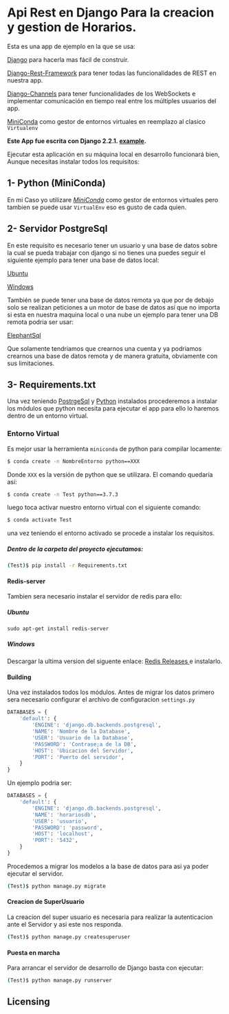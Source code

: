 # Api Rest en Django Para la creacion y gestion de Horarios.

Esta es una app de ejemplo en la que se usa:

[Django](https://www.djangoproject.com/) para hacerla mas fácil de construir.

[Django-Rest-Framework](https://www.django-rest-framework.org/) para tener todas las funcionalidades de REST en nuestra app.

[Django-Channels](https://channels.readthedocs.io/en/latest/) para tener funcionalidades de los WebSockets e implementar comunicación en tiempo real entre los múltiples usuarios del app.

[MiniConda](https://docs.conda.io/en/latest/miniconda.html) como gestor de entornos virtuales en reemplazo al clasico `Virtualenv`

**Este App fue escrita con Django 2.2.1.
[example](https://gitlab.com/mareasperez7/horarios).**


Ejecutar esta aplicación en su máquina local en desarrollo funcionará
bien, Aunque necesitas instalar todos los requisitos:
## 1- Python (MiniConda)
En mi Caso yo utilizare [*MiniConda*](https://hcosta.github.io/instalardjango.com/) como gestor de entornos virtuales pero tambien se puede usar `VirtualEnv` eso es gusto de cada quien.  
## 2- Servidor PostgreSql
En este requisito es necesario tener un usuario y una base de datos sobre la cual se pueda trabajar con django si no tienes una puedes seguir el siguiente ejemplo para tener una base de datos local:

[Ubuntu](https://medium.com/crehana/creaci%C3%B3n-de-usuario-en-postgresql-10-4-y-ubuntu-18-04-9e80fe077f7e) 

[Windows](https://parzibyte.me/blog/2019/04/05/instalar-postgresql-11-windows/)


También se puede tener una base de datos remota ya que por de debajo solo se realizan peticiones a un motor de base de datos así que no importa si esta en nuestra maquina local o una nube un ejemplo para tener una DB remota podria ser usar:

[ElephantSql](https://www.elephantsql.com/) 

Que solamente tendriamos que crearnos una cuenta y ya podriamos crearnos una base de datos remota y de manera gratuita, obviamente con sus limitaciones.
## 3- Requirements.txt
Una vez teniendo [PostrgeSql](https://gitlab.com/mareasperez7/horarios/blob/master/README.md#3-requirementstxt) y [ Python](https://gitlab.com/mareasperez7/horarios/blob/master/README.md#1-python-miniconda) instalados procederemos a instalar los módulos que python necesita para ejecutar el app para ello lo haremos dentro de un entorno virtual.
### Entorno Virtual

  
Es mejor usar la herramienta `miniconda` de python para compilar locamente:

```sh
$ conda create -n NombreEntorno python==XXX
```
Donde `XXX` es la versión de python que se utilizara. El comando quedaría así:

```sh
$ conda create -n Test python==3.7.3
```

luego toca activar nuestro entorno virtual con el siguiente comando:

```sh
$ conda activate Test
```

una vez teniendo el entorno activado se procede a instalar los requisitos.

##### Dentro de la carpeta del proyecto ejecutamos:

```sh
(Test)$ pip install -r Requirements.txt
```

#### Redis-server
Tambien sera necesario instalar el servidor de redis para ello:
##### Ubuntu
```
sudo apt-get install redis-server
```
##### Windows
Descargar la ultima version del siguente enlace:
[Redis Releases ](https://github.com/microsoftarchive/redis/releases) e instalarlo.

#### Building

Una vez instalados todos los módulos. 
Antes de migrar los datos primero sera necesario configurar el archivo de configuracion `settings.py`

```python
DATABASES = {
    'default': {
        'ENGINE': 'django.db.backends.postgresql',
        'NAME': 'Nombre de la Database',
        'USER': 'Usuario de la Database',
        'PASSWORD': 'Contrase;a de la DB',
        'HOST': 'Ubicacion del Servidor',
        'PORT': 'Puerto del servidor',
    }
}
``` 

Un ejemplo podria ser:

```python
DATABASES = {
    'default': {
        'ENGINE': 'django.db.backends.postgresql',
        'NAME': 'horariosdb',
        'USER': 'usuario',
        'PASSWORD': 'password',
        'HOST': 'localhost',
        'PORT': '5432',
    }
}
```

Procedemos a migrar los modelos a la base de datos para asi ya poder ejecutar el servidor.

```sh
(Test)$ python manage.py migrate
```

#### Creacion de SuperUsuario

La creacion del super usuario es necesaria para realizar la autenticacion ante el Servidor y asi este nos responda.

```sh
(Test)$ python manage.py createsuperuser
```

#### Puesta en marcha

Para arrancar el servidor de desarrollo de Django basta con ejecutar:

```sh
(Test)$ python manage.py runserver
```


## Licensing